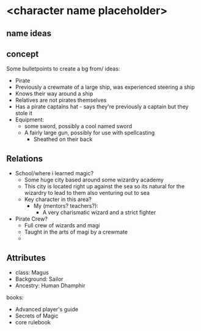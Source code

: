 # \<character name placeholder>

## name ideas

## concept

Some bulletpoints to create a bg from/ ideas:
*   Pirate
*   Previously a crewmate of a large ship, was experienced steering a ship
*   Knows their way around a ship
*   Relatives are not pirates themselves
*   Has a pirate captains hat - says they're previously a captain but they stole it
*   Equipment:
    *   some sword, possibly a cool named sword
    *   A fairly large gun, possibly for use with spellcasting
        *   Sheathed on their back
## Relations
*  School/where i learned magic?
   *  Some huge city based around some wizardry academy
   *  This city is located right up against the sea so its natural for the wizardry to lead to them also venturing out to sea
   *  Key character in this area?
      *  My (mentors? teachers?):
         *  A very charismatic wizard and a strict fighter
*  Pirate Crew?
   *  Full crew of wizards and magi
   *  Taught in the arts of magi by a crewmate
   *  

## Attributes
*   class:      Magus
*   Background: Sailor
*   Ancestry:   Human Dhamphir

books:
*   Advanced player's guide
*   Secrets of Magic
*   core rulebook
